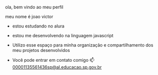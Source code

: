 ola, bem vindo ao meu perfil
 
  meu nome é joao victor

- estou estudando no alura
- estou me desenvolvendo na linguagem javascript
- Utilizo esse espaço para minha organização e compartilhamento dos meu projetos desenvolvidos

- Você pode entrar em contato comigo 📫
  00001135561436sp@al.educacao.sp.gov.br
  
